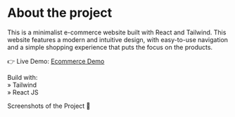 # About the project
This is a minimalist e-commerce website built with React and Tailwind. This website features a modern and intuitive design, with easy-to-use navigation and a simple shopping experience that puts the focus on the products.

👉 Live Demo: [Ecommerce Demo](https://e-commerce-rosy-two.vercel.app/)

Build with:  
» Tailwind  
» React JS  

Screenshots of the Project 📸
